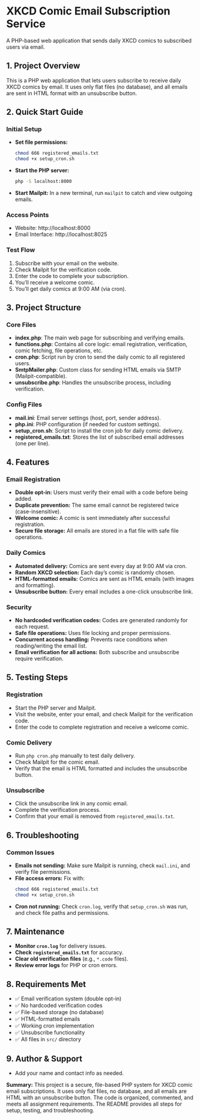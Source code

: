 # XKCD Comic Email Subscription Service

A PHP-based web application that sends daily XKCD comics to subscribed users via email.

## 1. Project Overview
This is a PHP web application that lets users subscribe to receive daily XKCD comics by email. It uses only flat files (no database), and all emails are sent in HTML format with an unsubscribe button.

## 2. Quick Start Guide
### Initial Setup
- **Set file permissions:**
  ```bash
  chmod 666 registered_emails.txt
  chmod +x setup_cron.sh
  ```
- **Start the PHP server:**
  ```bash
  php -S localhost:8000
  ```
- **Start Mailpit:**
  In a new terminal, run `mailpit` to catch and view outgoing emails.

### Access Points
- Website: http://localhost:8000
- Email Interface: http://localhost:8025

### Test Flow
1. Subscribe with your email on the website.
2. Check Mailpit for the verification code.
3. Enter the code to complete your subscription.
4. You’ll receive a welcome comic.
5. You’ll get daily comics at 9:00 AM (via cron).

## 3. Project Structure
### Core Files
- **index.php**: The main web page for subscribing and verifying emails.
- **functions.php**: Contains all core logic: email registration, verification, comic fetching, file operations, etc.
- **cron.php**: Script run by cron to send the daily comic to all registered users.
- **SmtpMailer.php**: Custom class for sending HTML emails via SMTP (Mailpit-compatible).
- **unsubscribe.php**: Handles the unsubscribe process, including verification.

### Config Files
- **mail.ini**: Email server settings (host, port, sender address).
- **php.ini**: PHP configuration (if needed for custom settings).
- **setup_cron.sh**: Script to install the cron job for daily comic delivery.
- **registered_emails.txt**: Stores the list of subscribed email addresses (one per line).

## 4. Features
### Email Registration
- **Double opt-in:** Users must verify their email with a code before being added.
- **Duplicate prevention:** The same email cannot be registered twice (case-insensitive).
- **Welcome comic:** A comic is sent immediately after successful registration.
- **Secure file storage:** All emails are stored in a flat file with safe file operations.

### Daily Comics
- **Automated delivery:** Comics are sent every day at 9:00 AM via cron.
- **Random XKCD selection:** Each day’s comic is randomly chosen.
- **HTML-formatted emails:** Comics are sent as HTML emails (with images and formatting).
- **Unsubscribe button:** Every email includes a one-click unsubscribe link.

### Security
- **No hardcoded verification codes:** Codes are generated randomly for each request.
- **Safe file operations:** Uses file locking and proper permissions.
- **Concurrent access handling:** Prevents race conditions when reading/writing the email list.
- **Email verification for all actions:** Both subscribe and unsubscribe require verification.

## 5. Testing Steps
### Registration
- Start the PHP server and Mailpit.
- Visit the website, enter your email, and check Mailpit for the verification code.
- Enter the code to complete registration and receive a welcome comic.

### Comic Delivery
- Run `php cron.php` manually to test daily delivery.
- Check Mailpit for the comic email.
- Verify that the email is HTML formatted and includes the unsubscribe button.

### Unsubscribe
- Click the unsubscribe link in any comic email.
- Complete the verification process.
- Confirm that your email is removed from `registered_emails.txt`.

## 6. Troubleshooting
### Common Issues
- **Emails not sending:** Make sure Mailpit is running, check `mail.ini`, and verify file permissions.
- **File access errors:** Fix with:
  ```bash
  chmod 666 registered_emails.txt
  chmod +x setup_cron.sh
  ```
- **Cron not running:** Check `cron.log`, verify that `setup_cron.sh` was run, and check file paths and permissions.

## 7. Maintenance
- **Monitor `cron.log`** for delivery issues.
- **Check `registered_emails.txt`** for accuracy.
- **Clear old verification files** (e.g., `*.code` files).
- **Review error logs** for PHP or cron errors.

## 8. Requirements Met
- ✅ Email verification system (double opt-in)
- ✅ No hardcoded verification codes
- ✅ File-based storage (no database)
- ✅ HTML-formatted emails
- ✅ Working cron implementation
- ✅ Unsubscribe functionality
- ✅ All files in `src/` directory

## 9. Author & Support
- Add your name and contact info as needed.

**Summary:**
This project is a secure, file-based PHP system for XKCD comic email subscriptions. It uses only flat files, no database, and all emails are HTML with an unsubscribe button. The code is organized, commented, and meets all assignment requirements. The README provides all steps for setup, testing, and troubleshooting.
